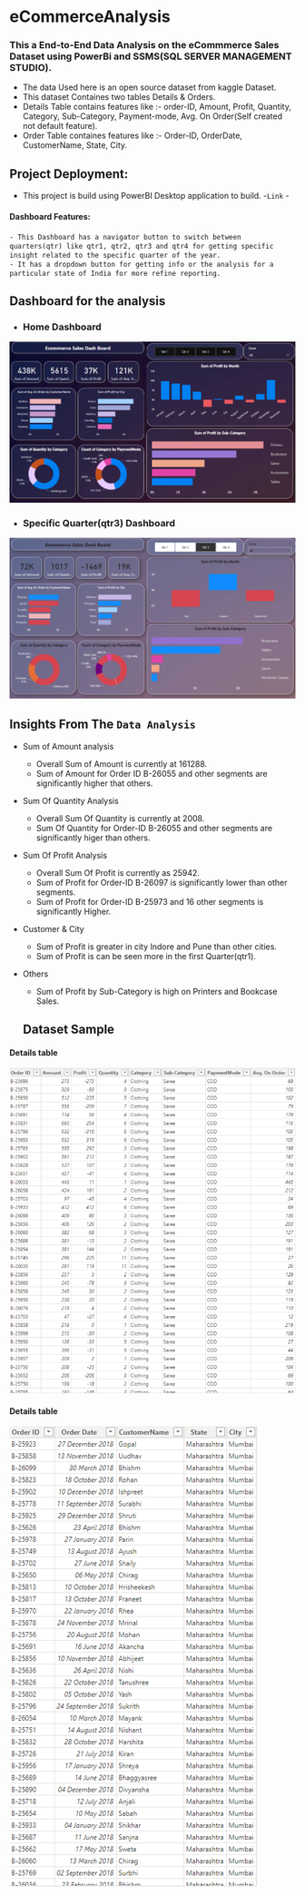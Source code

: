 # eCommerceAnalysis

 ### This a End-to-End Data Analysis on the eCommmerce Sales Dataset using PowerBi and SSMS(SQL SERVER MANAGEMENT STUDIO).
  - The data Used here is an open source dataset from kaggle Dataset.
  - This dataset Containes two tables Details & Orders.
  - Details Table contains features like :- order-ID, Amount, Profit, Quantity, Category, Sub-Category, Payment-mode, Avg. On Order(Self created not default feature).
  - Order Table containes features like :- Order-ID, OrderDate, CustomerName, State, City.

## Project Deployment:
 - This project is build using PowerBI Desktop application to build.
 -`Link` -  
 
#### Dashboard Features:
    - This Dashboard has a navigator button to switch between quarters(qtr) like qtr1, qtr2, qtr3 and qtr4 for getting specific insight related to the specific quarter of the year.
    - It has a dropdown button for getting info or the analysis for a particular state of India for more refine reporting.
 
  ## Dashboard for the analysis

  - ### Home Dashboard
  <img src="https://github.com/Saurabh7Goku/eCommerceAnalysis/blob/main/eCommereSales.png" alt="Dataset Image">

  - ### Specific Quarter(qtr3) Dashboard
  <img src="https://github.com/Saurabh7Goku/eCommerceAnalysis/blob/main/eCommerceQtr3.png" alt="Dataset Image">

  ## Insights From The `Data Analysis`
  - Sum of Amount analysis
      - Overall Sum of Amount is currently at 161288.
      - Sum of Amount for Order ID B-26055 and other segments are significantly higher that others.
        
  - Sum Of Quantity Analysis
      - Overall Sum Of Quantity is currently at 2008.
      - Sum Of Quantity for Order-ID B-26055 and other segments are significantly higer than others.
   
  - Sum Of Profit Analysis
      - Overall Sum Of Profit is currently as 25942.
      - Sum of Profit for Order-ID B-26097 is significantly lower than other segments.
      - Sum of Profit for Order-ID B-25973 and 16 other segments is significantly Higher.
   
  - Customer & City
      - Sum of Profit is greater in city Indore and Pune than other cities.
      - Sum of Profit is can be seen more in the first Quarter(qtr1).
  
  - Others
      - Sum of Profit by Sub-Category is high on Printers and Bookcase Sales.
   
    ## Dataset Sample

  #### Details table
  <img src="https://github.com/Saurabh7Goku/eCommerceAnalysis/blob/main/details_table.png" alt="Dataset Image">

  #### Details table
  <img src="https://github.com/Saurabh7Goku/eCommerceAnalysis/blob/main/order_table.png" alt="Dataset Image">
